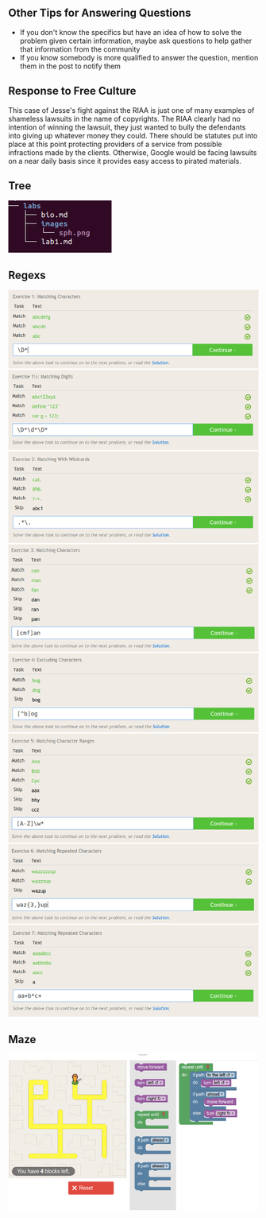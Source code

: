 ## Other Tips for Answering Questions
- If you don't know the specifics but have an idea of how to solve the problem given certain information, maybe ask questions to help gather that information from the community
- If you know somebody is more qualified to answer the question, mention them in the post to notify them

## Response to Free Culture
This case of Jesse's fight against the RIAA is just one of many examples of shameless lawsuits in the name of copyrights. The RIAA clearly had no intention of winning the lawsuit, they just wanted to bully the defendants into giving up whatever money they could. There should be statutes put into place at this point protecting providers of a service from possible infractions made by the clients. Otherwise, Google would be facing lawsuits on a near daily basis since it provides easy access to pirated materials.

## Tree
![tree](images/tree.png)

## Regexs
![1](images/1.png)
![2](images/2.png)
![3](images/3.png)
![4](images/4.png)
![5](images/5.png)
![6](images/6.png)
![7](images/7.png)
![8](images/8.png)

## Maze
![Maze](images/maze.png)
